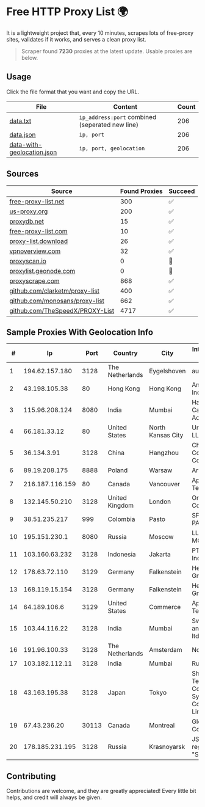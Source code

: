 
# Free HTTP Proxy List 🌍

It is a lightweight project that, every 10 minutes, scrapes lots of free-proxy sites, validates if it works, and serves a clean proxy list.


> Scraper found **7230** proxies at the latest update. Usable proxies are below.

## Usage

Click the file format that you want and copy the URL.


|File|Content|Count|
|----|-------|-----|
|[data.txt](https://raw.githubusercontent.com/themiralay/Proxy-List-World/master/data.txt)|`ip_address:port` combined (seperated new line)|206|
|[data.json](https://raw.githubusercontent.com/themiralay/Proxy-List-World/master/data.json)|`ip, port`|206|
|[data-with-geolocation.json](https://raw.githubusercontent.com/themiralay/Proxy-List-World/master/data-with-geolocation.json)|`ip, port, geolocation`|206|

## Sources

|Source|Found Proxies|Succeed|
|------|-------------|-------|
|[free-proxy-list.net](https://free-proxy-list.net)|300|✅|
|[us-proxy.org](https://www.us-proxy.org)|200|✅|
|[proxydb.net](http://proxydb.net)|15|✅|
|[free-proxy-list.com](https://free-proxy-list.com/?page=&port=&type%5B%5D=http&type%5B%5D=https&up_time=0&search=Search)|10|✅|
|[proxy-list.download](https://www.proxy-list.download/HTTP)|26|✅|
|[vpnoverview.com](https://vpnoverview.com/privacy/anonymous-browsing/free-proxy-servers)|32|✅|
|[proxyscan.io](https://www.proxyscan.io)|0|🚫|
|[proxylist.geonode.com](https://proxylist.geonode.com/api/proxy-list?limit=300&page=1&sort_by=lastChecked&sort_type=desc&protocols=http,https)|0|🚫|
|[proxyscrape.com](https://api.proxyscrape.com/v2/?request=displayproxies&protocol=http&timeout=10000&country=all&ssl=all&anonymity=all)|868|✅|
|[github.com/clarketm/proxy-list](https://raw.githubusercontent.com/clarketm/proxy-list/master/proxy-list-raw.txt)|400|✅|
|[github.com/monosans/proxy-list](https://raw.githubusercontent.com/monosans/proxy-list/main/proxies/http.txt)|662|✅|
|[github.com/TheSpeedX/PROXY-List](https://raw.githubusercontent.com/TheSpeedX/PROXY-List/master/http.txt)|4717|✅|


## Sample Proxies With Geolocation Info

|#|Ip|Port|Country|City|Internet Service Provider|
|-|--|----|-------|----|-------------------------|
|1|194.62.157.180|3128|The Netherlands|Eygelshoven|aurologic GmbH|
|2|43.198.105.38|80|Hong Kong|Hong Kong|Amazon.com, Inc.|
|3|115.96.208.124|8080|India|Mumbai|Hathway IP over Cable Internet Access|
|4|66.181.33.12|80|United States|North Kansas City|UnReal Servers, LLC|
|5|36.134.3.91|3128|China|Hangzhou|China Mobile Communications Corporation|
|6|89.19.208.175|8888|Poland|Warsaw|Artnet Sp. z o.o.|
|7|216.187.116.159|80|Canada|Vancouver|Aptum Technologies|
|8|132.145.50.210|3128|United Kingdom|London|Oracle Corporation|
|9|38.51.235.217|999|Colombia|Pasto|SP SISTEMAS PALACIOS LTDA|
|10|195.151.230.1|8080|Russia|Moscow|LLC Home Me MC|
|11|103.160.63.232|3128|Indonesia|Jakarta|PT Herza Digital Indonesia|
|12|178.63.72.110|3129|Germany|Falkenstein|Hetzner Online GmbH|
|13|168.119.15.154|3128|Germany|Falkenstein|Hetzner Online GmbH|
|14|64.189.106.6|3129|United States|Commerce|Apogee Telecom Inc.|
|15|103.44.116.22|3128|India|Mumbai|Swastik Internet and Cables pvt. ltd|
|16|191.96.100.33|3128|The Netherlands|Amsterdam|NovoServe B.V.|
|17|103.182.112.11|3128|India|Mumbai|Ruhi Infotech|
|18|43.163.195.38|3128|Japan|Tokyo|Shenzhen Tencent Computer Systems Company Limited|
|19|67.43.236.20|30113|Canada|Montreal|GloboTech Communications|
|20|178.185.231.195|3128|Russia|Krasnoyarsk|JSC Rostelecom regional branch "Siberia"|



## Contributing

Contributions are welcome, and they are greatly appreciated! Every
little bit helps, and credit will always be given.

